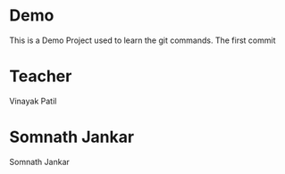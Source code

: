 # Demo
This is a Demo Project used to learn the git commands.
The first commit

# Teacher
Vinayak Patil

# Somnath Jankar
Somnath Jankar


